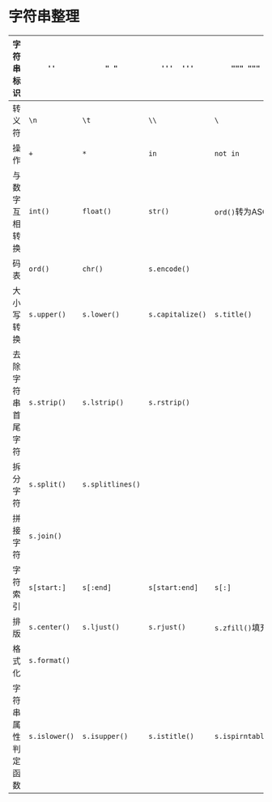 # 字符串整理

| 字符串标识         | `''`          | `" "`            | `'''  '''`       | `""" """`         | `ord()`         | `chr()`            |
| ------------------ | ------------- | ---------------- | ---------------- | ----------------- | --------------- | ------------------ |
| 转义符             | `\n`          | `\t`             | `\\`             | `\`               |                 |                    |
| 操作               | `+`           | `*`              | `in`             | `not in`          | `len`           | `max() min()`      |
| 与数字互相转换     | `int()`       | `float()`        | `str()`          | `ord()`转为ASCII  |                 |                    |
| 码表               | `ord()`       | `chr()`          | `s.encode()`     |                   |                 |                    |
| 大小写转换         | `s.upper()`   | `s.lower()`      | `s.capitalize()` | `s.title()`       | `s.swapcase(0)` |                    |
| 去除字符串首尾字符 | `s.strip()`   | `s.lstrip()`     | `s.rstrip()`     |                   |                 |                    |
| 拆分字符           | `s.split()`   | `s.splitlines()` |                  |                   |                 |                    |
| 拼接字符           | `s.join()`    |                  |                  |                   |                 |                    |
| 字符索引           | `s[start:]`   | `s[:end]`        | `s[start:end]`   | `s[:]`            | ``              | ``                 |
| 排版               | `s.center()`  | `s.ljust()`      | `s.rjust()`      | `s.zfill()`填充0  |                 |                    |
| 格式化             | `s.format()`  |                  |                  |                   |                 |                    |
| 字符串属性判定函数 | `s.islower()` | `s.isupper()`    | `s.istitle()`    | `s.ispirntable()` | `s.isspace()`   | `s.isidentifier()` |

